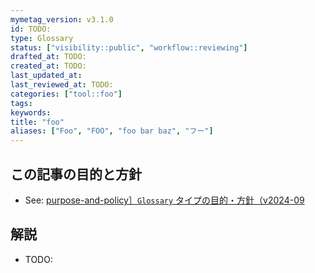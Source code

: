 ```yaml
---
mymetag_version: v3.1.0
id: TODO:
type: Glossary
status: ["visibility::public", "workflow::reviewing"]
drafted_at: TODO:
created_at: TODO:
last_updated_at:
last_reviewed_at: TODO:
categories: ["tool::foo"]
tags:
keywords:
title: "foo"
aliases: ["Foo", "FOO", "foo bar baz", "フー"]
---
```


## この記事の目的と方針

- See: [purpose-and-policy］`Glossary` タイプの目的・方針（v2024-09](a8aa83e7-adcd-4576-ae7d-210e097a3db0.md)

## 解説

- TODO:
